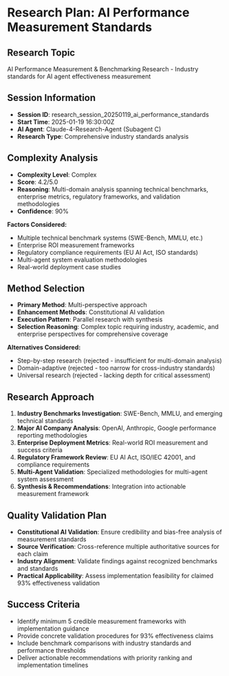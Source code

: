 # Research Plan: AI Performance Measurement Standards

## Research Topic
AI Performance Measurement & Benchmarking Research - Industry standards for AI agent effectiveness measurement

## Session Information
- **Session ID**: research_session_20250119_ai_performance_standards
- **Start Time**: 2025-01-19 16:30:00Z
- **AI Agent**: Claude-4-Research-Agent (Subagent C)
- **Research Type**: Comprehensive industry standards analysis

## Complexity Analysis
- **Complexity Level**: Complex
- **Score**: 4.2/5.0
- **Reasoning**: Multi-domain analysis spanning technical benchmarks, enterprise metrics, regulatory frameworks, and validation methodologies
- **Confidence**: 90%

**Factors Considered:**
- Multiple technical benchmark systems (SWE-Bench, MMLU, etc.)
- Enterprise ROI measurement frameworks
- Regulatory compliance requirements (EU AI Act, ISO standards)
- Multi-agent system evaluation methodologies
- Real-world deployment case studies

## Method Selection
- **Primary Method**: Multi-perspective approach
- **Enhancement Methods**: Constitutional AI validation
- **Execution Pattern**: Parallel research with synthesis
- **Selection Reasoning**: Complex topic requiring industry, academic, and enterprise perspectives for comprehensive coverage

**Alternatives Considered:**
- Step-by-step research (rejected - insufficient for multi-domain analysis)
- Domain-adaptive (rejected - too narrow for cross-industry standards)
- Universal research (rejected - lacking depth for critical assessment)

## Research Approach
1. **Industry Benchmarks Investigation**: SWE-Bench, MMLU, and emerging technical standards
2. **Major AI Company Analysis**: OpenAI, Anthropic, Google performance reporting methodologies
3. **Enterprise Deployment Metrics**: Real-world ROI measurement and success criteria
4. **Regulatory Framework Review**: EU AI Act, ISO/IEC 42001, and compliance requirements
5. **Multi-Agent Validation**: Specialized methodologies for multi-agent system assessment
6. **Synthesis & Recommendations**: Integration into actionable measurement framework

## Quality Validation Plan
- **Constitutional AI Validation**: Ensure credibility and bias-free analysis of measurement standards
- **Source Verification**: Cross-reference multiple authoritative sources for each claim
- **Industry Alignment**: Validate findings against recognized benchmarks and standards
- **Practical Applicability**: Assess implementation feasibility for claimed 93% effectiveness validation

## Success Criteria
- Identify minimum 5 credible measurement frameworks with implementation guidance
- Provide concrete validation procedures for 93% effectiveness claims
- Include benchmark comparisons with industry standards and performance thresholds
- Deliver actionable recommendations with priority ranking and implementation timelines